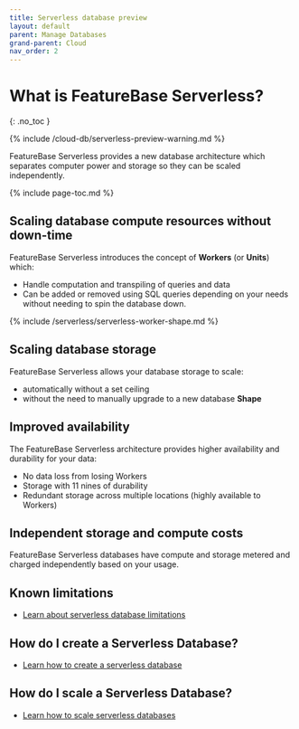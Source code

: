 ```yaml
---
title: Serverless database preview
layout: default
parent: Manage Databases
grand-parent: Cloud
nav_order: 2
---
```


# What is FeatureBase Serverless?
{: .no_toc }

{% include /cloud-db/serverless-preview-warning.md %}

FeatureBase Serverless provides a new database architecture which separates computer power and storage so they can be scaled independently.

{% include page-toc.md %}

## Scaling database compute resources without down-time

FeatureBase Serverless introduces the concept of **Workers** (or **Units**) which:
* Handle computation and transpiling of queries and data
* Can be added or removed using SQL queries depending on your needs without needing to spin the database down.

{% include /serverless/serverless-worker-shape.md %}

## Scaling database storage

FeatureBase Serverless allows your database storage to scale:
* automatically without a set ceiling
* without the need to manually upgrade to a new database **Shape**

## Improved availability

The FeatureBase Serverless architecture provides higher availability and durability for your data:
* No data loss from losing Workers
* Storage with 11 nines of durability
* Redundant storage across multiple locations (highly available to Workers)

## Independent storage and compute costs

FeatureBase Serverless databases have compute and storage metered and charged independently based on your usage.

## Known limitations

* [Learn about serverless database limitations](/docs/cloud/cloud-troubleshooting/issue-serverless-limitations/)

## How do I create a Serverless Database?

* [Learn how to create a serverless database](/docs/cloud/cloud-databases/cloud-db-create-serverless)

## How do I scale a Serverless Database?

* [Learn how to scale serverless databases](/docs/cloud/cloud-databases/cloud-db-serverless-scale)
